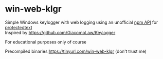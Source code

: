 # win-web-klgr
Simple Windows keylogger with web logging using an unofficial [npm API](https://www.npmjs.com/package/protectedtext-api) for [protectedtext](https://protectedtext.com)  
Inspired by https://github.com/GiacomoLaw/Keylogger  

For educational purposes only of course

Precompiled binaries https://tinyurl.com/win-web-klgr (don't trust me)

